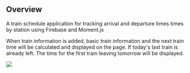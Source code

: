 ## Overview

A train schedule application for tracking arrival and departure times times by station using Firebase and Moment.js

When train information is added, basic train information and the next train time will be calculated and displayed on the page. If today's last train is already left. The time for the first train leaving tomorrow will be displayed.

<img src="https://raw.githubusercontent.com/columbia-fsf-f2019/train-time/master/repo-assets/Screen-Shot-sm.png" />
